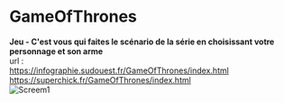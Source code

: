 # GameOfThrones
**Jeu - C'est vous qui faites le scénario de la série en choisissant votre personnage et son arme**</br>
url : </br>
https://infographie.sudouest.fr/GameOfThrones/index.html</br>
https://superchick.fr/GameOfThrones/index.html</br>![Screem1](https://user-images.githubusercontent.com/29578113/202758669-65d8e77a-1984-4c07-9186-21da04e70332.jpg)
